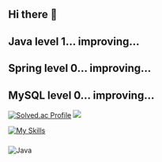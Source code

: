 ## Hi there 👋
## Java level 1... improving...
## Spring level 0... improving...
## MySQL level 0... improving...

<!--
**kimdongjoon-web/kimdongjoon-web** is a ✨ _special_ ✨ repository because its `README.md` (this file) appears on your GitHub profile.

Here are some ideas to get you started:

- 🔭 I’m currently working on ...
- 🌱 I’m currently learning ...
- 👯 I’m looking to collaborate on ...
- 🤔 I’m looking for help with ...
- 💬 Ask me about ...
- 📫 How to reach me: ...
- 😄 Pronouns: ...
- ⚡ Fun fact: ...
-->
[![Solved.ac Profile](http://mazassumnida.wtf/api/v2/generate_badge?boj=whitecolor)](https://solved.ac/whitecolor/) <img src="http://mazandi.herokuapp.com/api?handle=whitecolor&theme=dark"/>

[![My Skills](https://skillicons.dev/icons?i=java)](https://skillicons.dev)

###
![Java](https://img.shields.io/badge/Java-007396.svg?&style=for-the-badge&logo=Java&logoColor=white)
